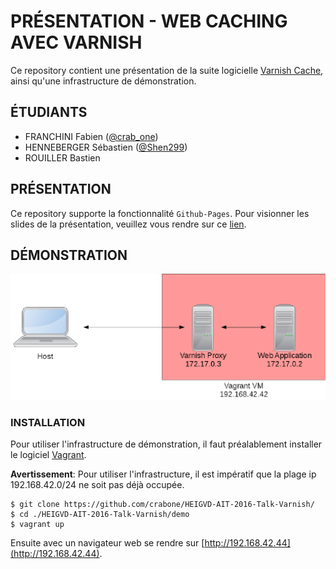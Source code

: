 # PRÉSENTATION - WEB CACHING AVEC VARNISH

Ce repository contient une présentation de la suite logicielle
[Varnish Cache](https://varnish-cache.org), ainsi qu'une infrastructure de
démonstration.

## ÉTUDIANTS

* FRANCHINI Fabien ([@crab_one](https://twitter.com/crab_one))
* HENNEBERGER Sébastien ([@Shen299](https://twitter.com/Shen299))
* ROUILLER Bastien

## PRÉSENTATION

Ce repository supporte la fonctionnalité `Github-Pages`. Pour visionner les
slides de la présentation, veuillez vous rendre sur ce 
[lien](https://crabone.github.io/HEIGVD-AIT-2016-Talk-Varnish). 

## DÉMONSTRATION

![Infrastructure](assets/images/infrastructure.png)

### INSTALLATION

Pour utiliser l'infrastructure de démonstration, il faut préalablement
installer le logiciel [Vagrant](https://www.vagrantup.com/downloads.html).

**Avertissement**: Pour utiliser l'infrastructure, il est impératif que la
plage ip 192.168.42.0/24 ne soit pas déjà occupée.

```
$ git clone https://github.com/crabone/HEIGVD-AIT-2016-Talk-Varnish/
$ cd ./HEIGVD-AIT-2016-Talk-Varnish/demo
$ vagrant up
```

Ensuite avec un navigateur web se rendre sur
[http://192.168.42.44](http://192.168.42.44).
